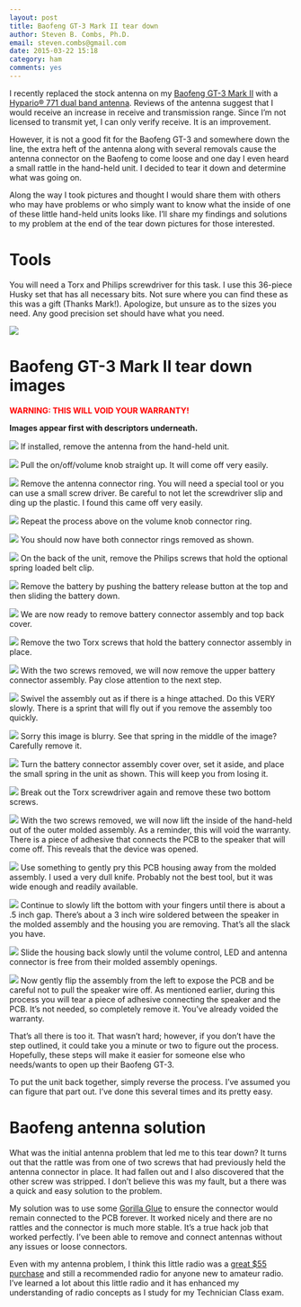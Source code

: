 ```yaml
---
layout: post
title: Baofeng GT-3 Mark II tear down
author: Steven B. Combs, Ph.D.
email: steven.combs@gmail.com
date: 2015-03-22 15:18
category: ham
comments: yes
---
```


I recently replaced the stock antenna on my [Baofeng GT-3 Mark II](http://www.amazon.com/gp/product/B00HHOLAKG/ref=as_li_tl?ie=UTF8&camp=1789&creative=390957&creativeASIN=B00HHOLAKG&linkCode=as2&tag=bricinmypockb-20&linkId=TDJT4DBFIOUXWULP) with a [Hypario® 771 dual band antenna](http://www.amazon.com/gp/product/B00HUCQZLY/ref=as_li_tl?ie=UTF8&camp=1789&creative=390957&creativeASIN=B00HUCQZLY&linkCode=as2&tag=bricinmypockb-20&linkId=W6BR6FVADCK2RCJE). Reviews of the antenna suggest that I would receive an increase in receive and transmission range. Since I’m not licensed to transmit yet, I can only verify receive. It is an improvement.

However, it is not a good fit for the Baofeng GT-3 and somewhere down the line, the extra heft of the antenna along with several removals cause the antenna connector on the Baofeng to come loose and one day I even heard a small rattle in the hand-held unit. I decided to tear it down and determine what was going on.

Along the way I took pictures and thought I would share them with others who may have problems or who simply want to know what the inside of one of these little hand-held units looks like. I’ll share my findings and solutions to my problem at the end of the tear down pictures for those interested.

# Tools
You will need a Torx and Philips screwdriver for this task. I use this 36-piece Husky set that has all necessary bits. Not sure where you can find these as this was a gift (Thanks Mark!). Apologize, but unsure as to the sizes you need. Any good precision set should have what you need.

![](https://lh6.googleusercontent.com/-l7c6qpRcfzo/VQ8D5l9ZViI/AAAAAAABaNs/8oI3KNon0t0/s638-no/00.jpeg)

# Baofeng GT-3 Mark II tear down images
<font color="red">**WARNING: THIS WILL VOID YOUR WARRANTY!**</font>

**Images appear first with descriptors underneath.**

![](https://lh4.googleusercontent.com/-uaEdfaR_Fe4/VQ8D5savaII/AAAAAAABaNY/cOQwWzdG-Pg/s638-no/02.jpeg)
If installed, remove the antenna from the hand-held unit.

![](https://lh4.googleusercontent.com/-hS_I2MxqNvc/VQ8D6QBgj3I/AAAAAAABaN4/8cxLDHstVHs/s638-no/03.jpeg)
Pull the on/off/volume knob straight up. It will come off very easily.

![](https://lh4.googleusercontent.com/-fPYeH5Qujgc/VQ8D66T2nGI/AAAAAAABaNw/UrRvNa-3uAI/s638-no/05.jpeg)
Remove the antenna connector ring. You will need a special tool or you can use a small screw driver. Be careful to not let the screwdriver slip and ding up the plastic. I found this came off very easily.

![](https://lh4.googleusercontent.com/-iVlphTOn0NM/VQ8D6hsTP4I/AAAAAAABaN8/J42X4br61C0/s638-no/04.jpeg)
Repeat the process above on the volume knob connector ring.

![](https://lh5.googleusercontent.com/-79SuxJiCI88/VQ8D7-RbsVI/AAAAAAABaOI/msSRCpjGPgs/s638-no/06.jpeg)
You should now have both connector rings removed as shown.

![](https://lh5.googleusercontent.com/-sa4gxYuv5m8/VQ8D8VRnmXI/AAAAAAABaPM/XhWfpEGRhqE/s638-no/07.jpeg)
On the back of the unit, remove the Philips screws that hold the optional spring loaded belt clip.

![](https://lh5.googleusercontent.com/-_npNiVFIx54/VQ8D8STvmoI/AAAAAAABaOQ/UizLG1uG8PI/s638-no/08.jpeg)
Remove the battery by pushing the battery release button at the top and then sliding the battery down.

![](https://lh6.googleusercontent.com/-YWBrZqNTgpY/VQ8D87pWeII/AAAAAAABaOc/Lk5KTq62rP0/s638-no/09.jpeg)
We are now ready to remove battery connector assembly and top back cover.

![](https://lh4.googleusercontent.com/-DFK3RjehAtg/VQ8D9TXKEuI/AAAAAAABaOk/kJuKmis6YRg/s638-no/10.jpeg)
Remove the two Torx screws that hold the battery connector assembly in place.

![](https://lh3.googleusercontent.com/-vj2GOKKa5IM/VQ8D9hrWOiI/AAAAAAABaOs/uwu92TAgop8/s638-no/11.jpeg)
With the two screws removed, we will now remove the upper battery connector assembly. Pay close attention to the next step.

![](https://lh3.googleusercontent.com/-xiu-n97R2X0/VQ8D99whVzI/AAAAAAABaO0/rg832baDsiM/s638-no/12.jpeg)
Swivel the assembly out as if there is a hinge attached. Do this VERY slowly. There is a sprint that will fly out if you remove the assembly too quickly.

![](https://lh3.googleusercontent.com/-lzm-KDUh3Ok/VQ8D-bATX9I/AAAAAAABaO4/bjPtRV5f6pI/s638-no/13.jpeg)
Sorry this image is blurry. See that spring in the middle of the image? Carefully remove it.

![](https://lh4.googleusercontent.com/-3rXl6hTBM0A/VQ8D-yOgFtI/AAAAAAABaPA/gQq8SDQy1gk/s638-no/14.jpeg)
Turn the battery connector assembly cover over, set it aside, and place the small spring in the unit as shown. This will keep you from losing it.

![](https://lh5.googleusercontent.com/-8jgb9tYdE1w/VQ8D_CMkc8I/AAAAAAABaPQ/7y7ZiTIUWNI/s638-no/15.jpeg)
Break out the Torx screwdriver again and remove these two bottom screws.

![](https://lh3.googleusercontent.com/-7xIE7cZE2T8/VQ8D_UXPPEI/AAAAAAABaPo/Eu5tilpj9aQ/s638-no/16.jpeg)
With the two screws removed, we will now lift the inside of the hand-held out of the outer molded assembly. As a reminder, this will void the warranty. There is a piece of adhesive that connects the PCB to the speaker that will come off. This reveals that the device was opened.

![](https://lh5.googleusercontent.com/-eHXoJXX5mfE/VQ8D_3MlwGI/AAAAAAABaPU/0HI2M9jsNpc/s638-no/17.jpeg)
Use something to gently pry this PCB housing away from the molded assembly. I used a very dull knife. Probably not the best tool, but it was wide enough and readily available.

![](https://lh5.googleusercontent.com/-33rG1SjvaMc/VQ8EAxQlacI/AAAAAAABaPk/tSt18vVvOY8/s638-no/18.jpeg)
Continue to slowly lift the bottom with your fingers until there is about a .5 inch gap. There’s about a 3 inch wire soldered between the speaker in the molded assembly and the housing you are removing. That’s all the slack you have.

![](https://lh6.googleusercontent.com/-q6LSKYGayEQ/VQ8EA2EQ4DI/AAAAAAABaPs/lmguD45U5CQ/s638-no/19.jpeg)
Slide the housing back slowly until the volume control, LED and antenna connector is free from their molded assembly openings.

![](https://lh4.googleusercontent.com/-s3KWgSWJw_U/VQ8EBAnN44I/AAAAAAABaPw/DekGU_zG3Ag/s638-no/20.jpeg)
Now gently flip the assembly from the left to expose the PCB and be careful not to pull the speaker wire off. As mentioned earlier, during this process you will tear a piece of adhesive connecting the speaker and the PCB. It’s not needed, so completely remove it. You’ve already voided the warranty.

That’s all there is too it. That wasn’t hard; however, if you don’t have the step outlined, it could take you a minute or two to figure out the process. Hopefully, these steps will make it easier for someone else who needs/wants to open up their Baofeng GT-3.

To put the unit back together, simply reverse the process. I’ve assumed you can figure that part out. I’ve done this several times and its pretty easy.

# Baofeng antenna solution
What was the initial antenna problem that led me to this tear down? It turns out that the rattle was from one of two screws that had previously held the antenna connector in place. It had fallen out and I also discovered that the other screw was stripped. I don’t believe this was my fault, but a there was a quick and easy solution to the problem.

My solution was to use some [Gorilla Glue](http://www.amazon.com/gp/product/B0001GAYRC/ref=as_li_tl?ie=UTF8&camp=1789&creative=390957&creativeASIN=B0001GAYRC&linkCode=as2&tag=bricinmypockb-20&linkId=IO4KE24QCASBZ2MG) to ensure the connector would remain connected to the PCB forever. It worked nicely and there are no rattles and the connector is much more stable. It’s a true hack job that worked perfectly. I’ve been able to remove and connect antennas without any issues or loose connectors.

Even with my antenna problem, I think this little radio was a [great $55 purchase](http://www.amazon.com/gp/product/B00HHOLAKG/ref=as_li_tl?ie=UTF8&camp=1789&creative=390957&creativeASIN=B00HHOLAKG&linkCode=as2&tag=bricinmypockb-20&linkId=TDJT4DBFIOUXWULP) and still a recommended radio for anyone new to amateur radio. I’ve learned a lot about this little radio and it has enhanced my understanding of radio concepts as I study for my Technician Class exam.